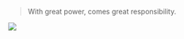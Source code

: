 > With great power, comes great responsibility.

![](https://github.com/FawazBinSaleem/FawazBinSaleem/blob/main/spiderman-gif-4.gif)
